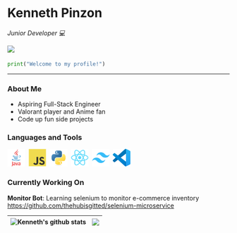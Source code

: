 # Kenneth Pinzon

*Junior Developer 💻*  

![](https://komarev.com/ghpvc/?username=thehubisgitted&color=orange)

```python
print("Welcome to my profile!")
```
---

### About Me
- Aspiring Full-Stack Engineer
- Valorant player and Anime fan
- Code up fun side projects

### Languages and Tools

<div>
  <img src="https://github.com/devicons/devicon/blob/master/icons/java/java-original-wordmark.svg" title="Java" alt="Java" width="40" height="40"/>&nbsp;
  <img src="https://github.com/devicons/devicon/blob/master/icons/javascript/javascript-original.svg" title="JavaScript" alt="JavaScript" width="40" height="40"/>&nbsp;
  <img src="https://github.com/devicons/devicon/blob/master/icons/python/python-original.svg" title="Python" alt="Python" width="40" height="40"/>&nbsp;
  <img src="https://github.com/devicons/devicon/blob/master/icons/react/react-original.svg" title="React" alt="React" width="40" height="40"/>&nbsp;
  <img src="https://github.com/devicons/devicon/blob/master/icons/tailwindcss/tailwindcss-plain.svg" title="Tailwind" alt="Tailwind CSS" width="40" height="40"/>&nbsp;
  <img src="https://github.com/devicons/devicon/blob/master/icons/vscode/vscode-original.svg" title="VSCode" alt="VSCode" width="40" height="40"/>&nbsp;
</div>

### Currently Working On
**Monitor Bot**: Learning selenium to monitor e-commerce inventory 
https://github.com/thehubisgitted/selenium-microservice

| <img align="center" src="https://github-readme-stats.vercel.app/api?username=thehubisgitted&show_icons=true&include_all_commits=true&theme=buefy&hide_border=true" alt="Kenneth's github stats" /></a> | <img align="center" src="https://github-readme-stats.vercel.app/api/top-langs/?username=thehubisgitted&layout=compact&theme=buefy&hide_border=true" /></a> |
| ------------- | ------------- |
